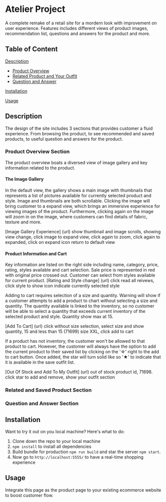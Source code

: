 # Atelier Project
A complete remake of a retail site for a mordern look with improvement on user experience. Features includes different views of product images, recommendation list, questions and answers for the product and more.

## Table of Content
[Description](https://github.com/rpp36-fec-roboto/FEC-Project/tree/overview#description)
  - [Product Overview](https://github.com/rpp36-fec-roboto/FEC-Project/tree/overview#product-overview-section)
  - [Related Product and Your Outfit](https://github.com/rpp36-fec-roboto/FEC-Project/tree/overview#product-overview-section)
  - [Question and Answer](https://github.com/rpp36-fec-roboto/FEC-Project/tree/overview#product-overview-section)

[Installation](https://github.com/rpp36-fec-roboto/FEC-Project/tree/overview#installation)

[Usage](https://github.com/rpp36-fec-roboto/FEC-Project/tree/overview#usage)

## Description
The design of the site includes 3 sections that provides customer a fluid experience. From browsing the product, to see recommended and saved products, to useful question and answers for the product.

### Product Overview Section
The product overview boats a diversed view of image gallery and key information related to the product.
#### The Image Gallery
In the default view, the gallery shows a main image with thumbnails that represents a list of pictures available for currently selected product and style. Image and thumbnails are both scrollable.
Clicking the image will bring customer to a expand view, which brings an immersive experience for viewing images of the product. Furthermore, clicking again on the image will zoom in on the image, where customers can find details of fabric, texture and more.

[Image Gallery Experience] (url) show thumbnail and image scrolls, showing view change, click image to expand view, click again to zoom, click again to expanded, click on expand icon return to default view

#### Product Information and Cart
Key information are listed on the right side including name, category, price, rating, styles available and cart selection. Sale price is represented in red with original price crossed out. Customer can select from styles available for current product.
[Rating and Style change] (url) click read all reivews, click style to show icon indicate currently selected style

Adding to cart requires selection of a size and quantity. Warning will show if a customer attempts to add a product to chart without selecting a size and quantity. The quantity available is linked to the inventory, so no customer will be able to select a quantity that exceeds current inventory of the selected product and style. Quantity show max at 15.

[Add To Cart] (url) click without size selection, select size and show quantity, 15 and less than 15 (71699) size XXL, click add to cart

If a product has not inventory, the customer won't be allowed to that product to cart. However, the customer will always have the option to add the current product to their saved list by clicking on the '☆' right to the add to cart button. Once added, the star will turn solid like so '★' to indicate that it is available in the save outfit list.

[Out Of Stock and Add To My Outfit] (url) out of stock product id, 71698. click star to add and remove, show your outfit section

### Related and Saved Product Section
### Question and Answer Section

## Installation
Want to try it out on you local machine? Here's what to do:
1. Clone down the repo to your local machine
2. `npm install` to install all dependencies
3. Build bundle for production `npm run build` and star the server `npm start`.
4. Now go to `http://localhost:5555/` to have a real-time shopping experience

## Usage
Integrate this page as the product page to your existing ecommerce website to boost customer flow.
